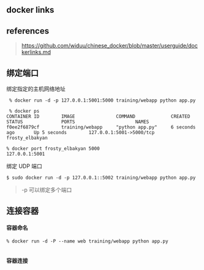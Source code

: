 ## docker links

## references

> https://github.com/widuu/chinese_docker/blob/master/userguide/dockerlinks.md

## 绑定端口

绑定指定的主机网络地址

```
 % docker run -d -p 127.0.0.1:5001:5000 training/webapp python app.py
 
 % docker ps
CONTAINER ID        IMAGE               COMMAND             CREATED             STATUS              PORTS                      NAMES
f0ee2f6879cf        training/webapp     "python app.py"     6 seconds ago       Up 5 seconds        127.0.0.1:5001->5000/tcp   frosty_elbakyan
```

```
% docker port frosty_elbakyan 5000
127.0.0.1:5001
```

绑定 UDP 端口

```
$ sudo docker run -d -p 127.0.0.1::5002 training/webapp python app.py
```

> -p 可以绑定多个端口



## 连接容器

#### 容器命名

```
% docker run -d -P --name web training/webapp python app.py
```

```

```



#### 容器连接